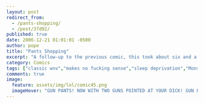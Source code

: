 ```yaml
---
layout: post
redirect_from: 
  - /pants-shopping/
  - /post/37d92/
published: true
date: 2006-12-21 01:01:01 -0500
author: pope
title: "Pants Shopping"
excerpt: "A follow-up to the previous comic, this took about six and a half months to produce, and we had no idea what we were doing the entire time. Is it funny? hard to say. Maybe stay up for a good solid semester or two and then come back and let us know."
category: Comics
tags: ["classic wnv","makes no fucking sense","sleep deprivation","Monster Energy"]
comments: true 
image:
  feature: assets/img/lol/comic45.png
  imageHover: "GUN PANTS! NOW WITH TWO GUNS POINTED AT YOUR DICK! GUN PANTS!"
---
```


